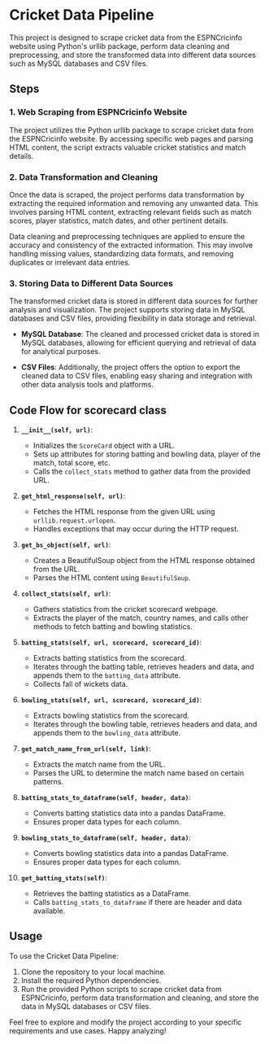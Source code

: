 # Cricket Data Pipeline

This project is designed to scrape cricket data from the ESPNCricinfo website using Python's urllib package, perform data cleaning and preprocessing, and store the transformed data into different data sources such as MySQL databases and CSV files.

## Steps

### 1. Web Scraping from ESPNCricinfo Website

The project utilizes the Python urllib package to scrape cricket data from the ESPNCricinfo website. By accessing specific web pages and parsing HTML content, the script extracts valuable cricket statistics and match details.

### 2. Data Transformation and Cleaning

Once the data is scraped, the project performs data transformation by extracting the required information and removing any unwanted data. This involves parsing HTML content, extracting relevant fields such as match scores, player statistics, match dates, and other pertinent details.

Data cleaning and preprocessing techniques are applied to ensure the accuracy and consistency of the extracted information. This may involve handling missing values, standardizing data formats, and removing duplicates or irrelevant data entries.

### 3. Storing Data to Different Data Sources

The transformed cricket data is stored in different data sources for further analysis and visualization. The project supports storing data in MySQL databases and CSV files, providing flexibility in data storage and retrieval.

- **MySQL Database**: The cleaned and processed cricket data is stored in MySQL databases, allowing for efficient querying and retrieval of data for analytical purposes.

- **CSV Files**: Additionally, the project offers the option to export the cleaned data to CSV files, enabling easy sharing and integration with other data analysis tools and platforms.

## Code Flow for scorecard class 
1. **`__init__(self, url)`**: 
   - Initializes the `ScoreCard` object with a URL.
   - Sets up attributes for storing batting and bowling data, player of the match, total score, etc.
   - Calls the `collect_stats` method to gather data from the provided URL.

2. **`get_html_response(self, url)`**:
   - Fetches the HTML response from the given URL using `urllib.request.urlopen`.
   - Handles exceptions that may occur during the HTTP request.

3. **`get_bs_object(self, url)`**:
   - Creates a BeautifulSoup object from the HTML response obtained from the URL.
   - Parses the HTML content using `BeautifulSoup`.

4. **`collect_stats(self, url)`**:
   - Gathers statistics from the cricket scorecard webpage.
   - Extracts the player of the match, country names, and calls other methods to fetch batting and bowling statistics.

5. **`batting_stats(self, url, scorecard, scorecard_id)`**:
   - Extracts batting statistics from the scorecard.
   - Iterates through the batting table, retrieves headers and data, and appends them to the `batting_data` attribute.
   - Collects fall of wickets data.

6. **`bowling_stats(self, url, scorecard, scorecard_id)`**:
   - Extracts bowling statistics from the scorecard.
   - Iterates through the bowling table, retrieves headers and data, and appends them to the `bowling_data` attribute.

7. **`get_match_name_from_url(self, link)`**:
   - Extracts the match name from the URL.
   - Parses the URL to determine the match name based on certain patterns.

8. **`batting_stats_to_dataframe(self, header, data)`**:
   - Converts batting statistics data into a pandas DataFrame.
   - Ensures proper data types for each column.

9. **`bowling_stats_to_dataframe(self, header, data)`**:
   - Converts bowling statistics data into a pandas DataFrame.
   - Ensures proper data types for each column.

10. **`get_batting_stats(self)`**:
    - Retrieves the batting statistics as a DataFrame.
    - Calls `batting_stats_to_dataframe` if there are header and data available.


## Usage

To use the Cricket Data Pipeline:

1. Clone the repository to your local machine.
2. Install the required Python dependencies.
3. Run the provided Python scripts to scrape cricket data from ESPNCricinfo, perform data transformation and cleaning, and store the data in MySQL databases or CSV files.

Feel free to explore and modify the project according to your specific requirements and use cases. Happy analyzing!
